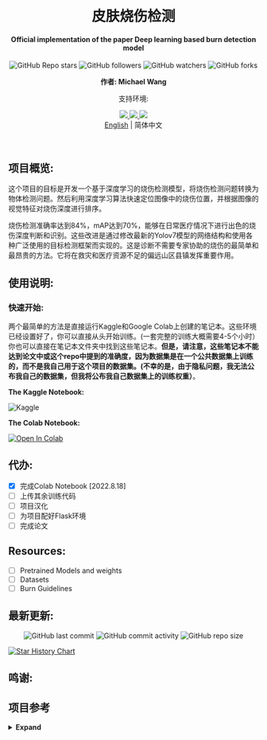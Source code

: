 

<H1 align="center">
皮肤烧伤检测 </H1>
<h4 align = "center">
Official implementation of the paper Deep learning based burn detection model</h4>
<p align = "center">
  <img alt="GitHub Repo stars" src="https://img.shields.io/github/stars/Michael-OvO/Burn-Detection-Classification?label=Please%20Support%20by%20Giving%20a%20Star&logoColor=blue&style=social">
  <img alt="GitHub followers" src="https://img.shields.io/github/followers/Michael-OvO?logoColor=blue&style=social">
  <img alt="GitHub watchers" src="https://img.shields.io/github/watchers/Michael-OvO/Burn-Detection-Classification?logoColor=blue&style=social">
  <img alt="GitHub forks" src="https://img.shields.io/github/forks/Michael-OvO/Burn-Detection-Classification?logoColor=blue&style=social">
</p>
<p align = "center"> <b> 作者: Michael Wang</b> </p>
<p align = "center" style="bold">支持环境:</p> 
<div align = "center">
<a href="https://colab.research.google.com/">
  <img src="https://img.shields.io/badge/Colab-F9AB00?style=for-the-badge&logo=googlecolab&color=525252">
  </a>
  <a href="https://github.com/">
  <img src="https://img.shields.io/badge/GitHub-100000?style=for-the-badge&logo=github&logoColor=white">
  </a>
  <a href = "https://www.kaggle.com/"> 
<img src = "https://img.shields.io/badge/Kaggle-20BEFF?style=for-the-badge&logo=Kaggle&logoColor=white">
    </a>
      <br>
</div>

<div align="center">
    <a href=../README.md>English</a> | 简体中文
</div>

​																																											


## 项目概览:

这个项目的目标是开发一个基于深度学习的烧伤检测模型，将烧伤检测问题转换为物体检测问题。然后利用深度学习算法快速定位图像中的烧伤位置，并根据图像的视觉特征对烧伤深度进行排序。

烧伤检测准确率达到84%，mAP达到70%，能够在日常医疗情况下进行出色的烧伤深度判断和识别。这些改进是通过修改最新的Yolov7模型的网络结构和使用各种广泛使用的目标检测框架而实现的。这是诊断不需要专家协助的烧伤的最简单和最昂贵的方法。它将在救灾和医疗资源不足的偏远山区县镇发挥重要作用。

## 使用说明:

### 快速开始:

两个最简单的方法是直接运行Kaggle和Google Colab上创建的笔记本。这些环境已经设置好了，你可以直接从头开始训练。(一套完整的训练大概需要4-5个小时）你也可以直接在笔记本文件夹中找到这些笔记本。**但是，请注意，这些笔记本不能达到论文中或这个repo中提到的准确度，因为数据集是在一个公共数据集上训练的，而不是我自己用于这个项目的数据集。(不幸的是，由于隐私问题，我无法公布我自己的数据集，但我将公布我自己数据集上的训练权重）**。

**The Kaggle Notebook:**

<a href="https://www.kaggle.com/code/michaelwovo/skin-burn/notebook?scriptVersionId=103621232" target="_blank"><img align="left" alt="Kaggle" title="Open in Kaggle" src="https://kaggle.com/static/images/open-in-kaggle.svg"></a><br>

**The Colab Notebook:**

<a href="https://colab.research.google.com/github/Michael-OvO/Burn-Detection-Classification/blob/main/notebooks/colab_skin_burn(demo).ipynb" target="_parent"><img src="https://colab.research.google.com/assets/colab-badge.svg" alt="Open In Colab"/></a>

## 代办:

- [x] 完成Colab Notebook [2022.8.18] 
- [ ] 上传其余训练代码
- [ ] 项目汉化
- [ ] 为项目配好Flask环境
- [ ] 完成论文

## Resources:

- [ ] Pretrained Models and weights
- [ ] Datasets
- [ ] Burn Guidelines

## 最新更新:

<p align="center">
  <img alt="GitHub last commit" src="https://img.shields.io/github/last-commit/Michael-OvO/Burn-Detection-Classification?style=for-the-badge">
  <img alt="GitHub commit activity" src="https://img.shields.io/github/commit-activity/y/Michael-OvO/Burn-Detection-Classification?style=for-the-badge">
  <img alt="GitHub repo size" src="https://img.shields.io/github/repo-size/Michael-OvO/Burn-Detection-Classification?color=orange&style=for-the-badge">
</p>

[![Star History Chart](https://api.star-history.com/svg?repos=Michael-OvO/Burn-Detection-Classification&type=Date)]()


## 鸣谢:



## 项目参考

<details><summary> <b>Expand</b> </summary>


* [https://github.com/AlexeyAB/darknet](https://github.com/AlexeyAB/darknet)
* [https://github.com/WongKinYiu/yolor](https://github.com/WongKinYiu/yolor)
* [https://github.com/WongKinYiu/PyTorch_YOLOv4](https://github.com/WongKinYiu/PyTorch_YOLOv4)
* [https://github.com/WongKinYiu/ScaledYOLOv4](https://github.com/WongKinYiu/ScaledYOLOv4)
* [https://github.com/Megvii-BaseDetection/YOLOX](https://github.com/Megvii-BaseDetection/YOLOX)
* [https://github.com/ultralytics/yolov3](https://github.com/ultralytics/yolov3)
* [https://github.com/ultralytics/yolov5](https://github.com/ultralytics/yolov5)
* [https://github.com/DingXiaoH/RepVGG](https://github.com/DingXiaoH/RepVGG)
* [https://github.com/JUGGHM/OREPA_CVPR2022](https://github.com/JUGGHM/OREPA_CVPR2022)
* [https://github.com/TexasInstruments/edgeai-yolov5/tree/yolo-pose](https://github.com/TexasInstruments/edgeai-yolov5/tree/yolo-pose)

</details>